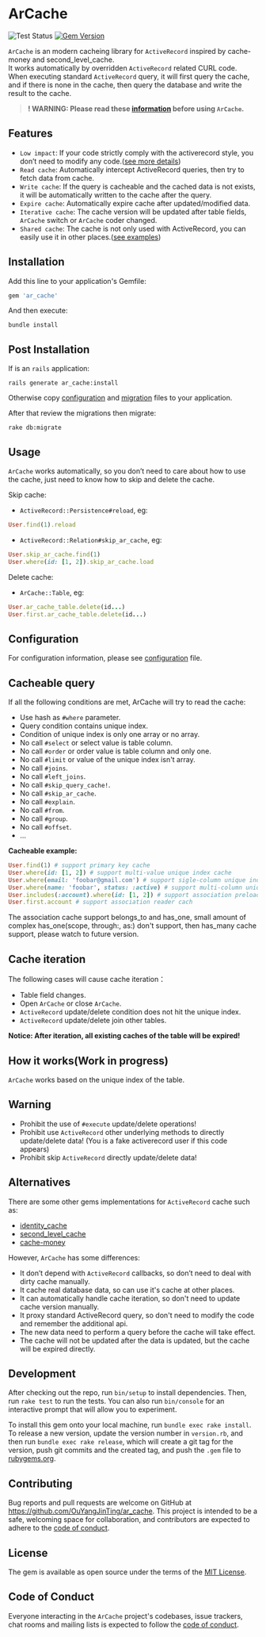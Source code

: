 # ArCache

![Test Status](https://github.com/OuYangJinTing/ar_cache/workflows/CI/badge.svg)
[![Gem Version](https://badge.fury.io/rb/ar_cache.svg)](https://badge.fury.io/rb/ar_cache)

`ArCache` is an modern cacheing library for `ActiveRecord` inspired by cache-money and second_level_cache.  
It works automatically by overridden `ActiveRecord` related CURL code.
When executing standard `ActiveRecord` query, it will first query the cache, and if there is none in the cache,
then query the database and write the result to the cache.

> **! WARNING: Please read these [information](#Warning) before using `ArCache`.**

## Features

- `Low impact`: If your code strictly comply with the activerecord style, you don’t need to modify any code.([see more details](#Warning))
- `Read cache`: Automatically intercept ActiveRecord queries, then try to fetch data from cache.
- `Write cache`: If the query is cacheable and the cached data is not exists, it will be automatically written to the cache after the query.
- `Expire cache`: Automatically expire cache after updated/modified data.
- `Iterative cache`: The cache version will be updated after table fields, `ArCache` switch or `ArCache` coder changed.
- `Shared cache`: The cache is not only used with ActiveRecord, you can easily use it in other places.([see examples](examples))

## Installation

Add this line to your application's Gemfile:

```ruby
gem 'ar_cache'
```

And then execute:

```shell
bundle install
```

## Post Installation

If is an `rails` application:

```shell
rails generate ar_cache:install
```

Otherwise copy [configuration](lib/generators/ar_cache/templates/configuration.rb) and [migration](lib/generators/ar_cache/templates/migrate/create_ar_cache_records.rb.tt) files to your application.

After that review the migrations then migrate:

```shell
rake db:migrate
```

## Usage

`ArCache` works automatically, so you don’t need to care about how to use the cache, just need to know how to skip and delete the cache.

Skip cache:

- `ActiveRecord::Persistence#reload`, eg:

```ruby
User.find(1).reload
```

- `ActiveRecord::Relation#skip_ar_cache`, eg:

```ruby
User.skip_ar_cache.find(1)
User.where(id: [1, 2]).skip_ar_cache.load
```

Delete cache:

- `ArCache::Table`, eg:

```ruby
User.ar_cache_table.delete(id...)
User.first.ar_cache_table.delete(id...)
```

## Configuration

For configuration information, please see [configuration](lib/generators/ar_cache/templates/configuration.rb) file.

## Cacheable query

If all the following conditions are met, ArCache will try to read the cache:

- Use hash as `#where` parameter.
- Query condition contains unique index.
- Condition of unique index is only one array or no array.
- No call `#select` or select value is table column.
- No call `#order` or order value is table column and only one.
- No call `#limit` or value of the unique index isn't array.
- No call `#joins`.
- No call `#left_joins`.
- No call `#skip_query_cache!`.
- No call `#skip_ar_cache`.
- No call `#explain`.
- No call `#from`.
- No call `#group`.
- No call `#offset`.
- ...

**Cacheable example:**

```ruby
User.find(1) # support primary key cache
User.where(id: [1, 2]) # support multi-value unique index cache
User.where(email: 'foobar@gmail.com') # support sigle-column unique index cache
User.where(name: 'foobar', status: :active) # support multi-column unique index cache
User.includes(:account).where(id: [1, 2]) # support association preload cache
User.first.account # support association reader cach
```

The association cache support belongs_to and has_one, small amount of complex has_one(scope, through:, as:) don't support, then has_many cache support, please watch to future version.

## Cache iteration

The following cases will cause cache iteration：

- Table field changes.
- Open `ArCache` or close `ArCache`.
- `ActiveRecord` update/delete condition does not hit the unique index.
- `ActiveRecord` update/delete join other tables.

**Notice: After iteration, all existing caches of the table will be expired!**

## How it works(Work in progress)

`ArCache` works based on the unique index of the table.

## Warning

- Prohibit the use of `#execute` update/delete operations!
- Prohibit use `ActiveRecord` other underlying methods to directly update/delete data! (You is a fake activerecord user if this code appears)
- Prohibit skip `ActiveRecord` directly update/delete data!

## Alternatives

There are some other gems implementations for `ActiveRecord` cache such as:

- [identity_cache](https://github.com/Shopify/identity_cache)
- [second_level_cache](https://github.com/hooopo/second_level_cache)
- [cache-money](https://github.com/ngmoco/cache-money)

However, `ArCache` has some differences:

- It don’t depend with `ActiveRecord` callbacks, so don’t need to deal with dirty cache manually.
- It cache real database data, so can use it's cache at other places.
- It can automatically handle cache iteration, so don't need to update cache version manually.
- It proxy standard ActiveRecord query, so don't need to modify the code and remember the additional api.
- The new data need to perform a query before the cache will take effect.
- The cache will not be updated after the data is updated, but the cache will be expired directly.

## Development

After checking out the repo, run `bin/setup` to install dependencies. Then, run `rake test` to run the tests. You can also run `bin/console` for an interactive prompt that will allow you to experiment.

To install this gem onto your local machine, run `bundle exec rake install`. To release a new version, update the version number in `version.rb`, and then run `bundle exec rake release`, which will create a git tag for the version, push git commits and the created tag, and push the `.gem` file to [rubygems.org](https://rubygems.org).

## Contributing

Bug reports and pull requests are welcome on GitHub at <https://github.com/OuYangJinTing/ar_cache>. This project is intended to be a safe, welcoming space for collaboration, and contributors are expected to adhere to the [code of conduct](https://github.com/OuYangJinTing/ar_cache/blob/master/CODE_OF_CONDUCT.md).

## License

The gem is available as open source under the terms of the [MIT License](https://opensource.org/licenses/MIT).

## Code of Conduct

Everyone interacting in the `ArCache` project's codebases, issue trackers, chat rooms and mailing lists is expected to follow the [code of conduct](https://github.com/OuYangJinTing/ar_cache/blob/master/CODE_OF_CONDUCT.md).
